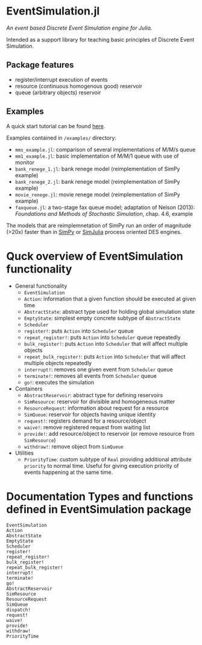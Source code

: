 # EventSimulation.jl

*An event based Discrete Event Simulation engine for Julia.*

Intended as a support library for teaching basic principles of Discrete Event Simulation.

## Package features

* register/interrupt execution of events
* resource (continuous homogenous good) reservoir
* queue (arbitrary objects) reservoir

## Examples

A quick start tutorial can be found [here](tutorial.md).

Examples contained in `/examples/` directory:
* `mms_example.jl`: comparison of several implementations of M/M/s queue
* `mm1_example.jl`: basic implementation of M/M/1 queue with use of monitor
* `bank_renege_1.jl`: bank renege model (reimplementation of SimPy example)
* `bank_renege_2.jl`: bank renege model (reimplementation of SimPy example)
* `movie_renege.jl`: movie renege model (reimplementation of SimPy example)
* `faxqueue.jl`: a two-stage fax queue model;
  adaptation of Nelson (2013): *Foundations and Methods of Stochastic Simulation*,
  chap. 4.6, example

The models that are reimplemnetation of SimPy run an order of magnitude (>20x)
faster than in [SimPy](https://bitbucket.org/simpy/simpy/) or
[SimJulia](https://github.com/BenLauwens/SimJulia.jl)
process oriented DES engines.

# Quck overview of EventSimulation functionality

* General functionality
    * `EventSimulation`
    * `Action`: information that a given function should be executed at given
      time
    * `AbstractState`: abstract type used for holding global simulation state
    * `EmptyState`: simplest empty concrete subtype of `AbstractState`
    * `Scheduler`
    * `register!`: puts `Action` into `Scheduler` queue
    * `repeat_register!`: puts `Action` into `Scheduler` queue repeatedly
    * `bulk_register!`: puts `Action` into `Scheduler` that will affect
      multiple objects
    * `repeat_bulk_register!`: puts `Action` into `Scheduler` that will affect
      multiple objects repeatedly
    * `interrupt!`: removes one given event from `Scheduler` queue
    * `terminate!`: removes all events from `Scheduler` queue
    * `go!`: executes the simulation
* Containers
    * `AbstractReservoir`: abstract type for defining reservoirs
    * `SimResource`: reservoir for divisible and homogeneous matter
    * `ResourceRequest`: information about request for a resource
    * `SimQueue`: reservoir for objects having unique identity
    * `request!`: registers demand for a resource/object
    * `waive!`: remove registered request from waiting list
    * `provide!`: add resource/object to reservoir
      (or remove resource from `SimResource`)
    * `withdraw!`: remove object from `SimQueue`
* Utilities
    * `PriorityTime`: custom subtype of `Real` providing additional attribute
      `priority` to normal time. Useful for giving execution priority of events
      happening at the same time.

# Documentation Types and functions defined in EventSimulation package

```@docs
EventSimulation
Action
AbstractState
EmptyState
Scheduler
register!
repeat_register!
bulk_register!
repeat_bulk_register!
interrupt!
terminate!
go!
AbstractReservoir
SimResource
ResourceRequest
SimQueue
dispatch!
request!
waive!
provide!
withdraw!
PriorityTime
```
